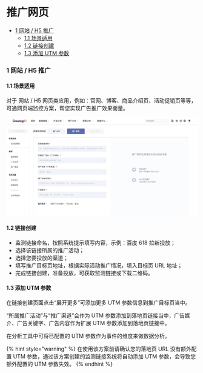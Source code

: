 # 推广网页

* [1 网站 / H5 推广](tui-guang-wang-ye.md#1-wang-zhan-h5-tui-guang) 
  * [1.1 场景适用](tui-guang-wang-ye.md#11-chang-jing-shi-yong)
  * [1.2 链接创建](tui-guang-wang-ye.md#12-lian-jie-chuang-jian)
  * [1.3 添加 UTM 参数](tui-guang-wang-ye.md#13-tian-jia-utm-can-shu)

### 1 网站 / H5 推广 

#### 1.1 场景适用

对于 网站 / H5 网页类应用，例如：官网、博客、商品介绍页、活动促销页等等，可通网页端监控方案，帮您实现广告推广效果衡量。

![](../../.gitbook/assets/image%20%28109%29.png)

#### 1.2 链接创建

* 监测链接命名，按照系统提示填写内容，示例：百度 618 拉新投放；
* 选择该链接所属的推广活动；
* 选择您要投放的渠道；
* 填写推广目标页地址，根据实际活动推广情况，填入目标页 URL 地址；
* 完成链接创建，准备投放，可获取监测链接或下载二维码。

#### 1.3 添加 UTM 参数

在链接创建页面点击“展开更多”可添加更多 UTM 参数信息到推广目标页当中。

“所属推广活动”与“推广渠道”会作为 UTM 参数添加到落地页链接当中，广告媒介、广告关键字、广告内容作为扩展 UTM 参数添加到落地页链接中。

在分析工具中可将已配置的 UTM 参数作为事件的维度来做数据分析。

{% hint style="warning" %}
在使用该方案前请确认您的落地页 URL 没有额外配置 UTM 参数，通过该方案创建的监测链接系统将自动添加 UTM 参数，会导致您额外配置的 UTM 参数失效。
{% endhint %}



